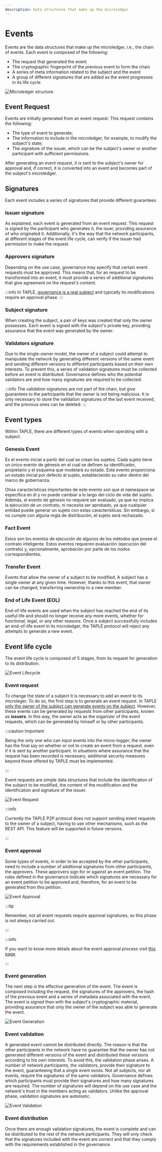 ```yaml
---
description: Data structures that make up the microledger
---
```


# Events
Events are the data structures that make up the microledger, i.e., the chain of events. Each event is composed of the following:
- The request that generated the event
- The cryptographic fingerprint of the previous event to form the chain
- A series of meta information related to the subject and the event
- A group of different signatures that are added as the event progresses in its life cycle

![Microledger structure](../img/microledger-structure.png)

## Event Request
Events are initially generated from an event request. This request contains the following:
- The type of event to generate;
- The information to include in the microledger, for example, to modify the subject's state;
- The signature of the issuer, which can be the subject's owner or another participant with sufficient permissions.

After generating an event request, it is sent to the subject's owner for approval and, if correct, it is converted into an event and becomes part of the subject's microledger.

## Signatures
Each event includes a series of signatures that provide different guarantees.

### Issuer signature
As explained, each event is generated from an event request. This request is signed by the participant who generates it, the isuer, providing assurance of who originated it. Additionally, it's the way that the network participants, at different stages of the event life cycle, can verify if the issuer had permission to make the request.

### Approvers signature
Depending on the use case, governance may specify that certain event requests must be approved. This means that, for an request to be transformed into an event, it must provide a series of additional signatures that give agreement on the request's content.

:::info
In TAPLE, [governance is a real subject](./governance.md) and typically its modifications require an approval phase.
:::

### Subject signature 
When creating the subject, a pair of keys was created that only the owner possesses. Each event is signed with the subject's private key, providing assurance that the event was generated by the owner.

### Validators signature
Due to the single-owner model, the owner of a subject could attempt to manipulate the network by generating different versions of the same event and sending different versions to different participants based on their own interests. To prevent this, a series of validation signatures must be collected before an event is distributed. Governance defines who the potential validators are and how many signatures are required to be collected.

:::info
The validation signatures are not part of the chain, but give guarantees to the participants that the owner is not being malicious. It is only necessary to store the validation signatures of the last event received, and the previous ones can be deleted. 
::: 

## Event types
Within TAPLE, there are different types of events when operating with a subject.

### Genesis Event
Es el evento inicial a partir del cual se crean los sujetos. Cada sujeto tiene un único evento de génesis en el cual se definen su identificador, propietario y el esquema que modelará su estado. Este evento proporciona un estado inicial por defecto al sujeto, estableciendo su valor dentro del marco de gobernanza.

Otras características importantes de este evento son que el namespace se especifica en él y no puede cambiar a lo largo del ciclo de vida del sujeto. Además, el evento de génesis no requiere ser evaluado, ya que no implica la ejecución de un contrato, ni necesita ser aprobado, ya que cualquier entidad puede generar un sujeto con estas características. Sin embargo, si no cumple con alguna regla de distribución, el sujeto será rechazado.

### Fact Event
Estos son los eventos de ejecución de algunos de los métodos que posee el contrato inteligente. Estos eventos requieren evaluación (ejecución del contrato) y, opcionalmente, aprobación por parte de los nodos correspondientes.

### Transfer Event 
Events that allow the owner of a subject to be modified. A subject has a single owner at any given time. However, thanks to this event, that owner can be changed, transferring ownership to a new member.

### End of Life Event (EOL)
End-of-life events are used when the subject has reached the end of its useful life and should no longer receive any more events, whether for functional, legal, or any other reasons. Once a subject successfully includes an end-of-life event in its microledger, the TAPLE protocol will reject any attempts to generate a new event.

## Event life cycle

The event life cycle is composed of 5 stages, from its request for generation to its distribution.

![Event Lifecycle](../img/event-life-cycle.png)


### Event request 
To change the state of a subject it is necessary to add an event to its microleger. To do so, the first step is to generate an event request. In TAPLE [only the owner of the subject can generate events on the subject](./subjects.md#ownership-model). However, these events can be generated by requests from other participants, known as **issuers**. In this way, the owner acts as the organizer of the event requests, which can be generated by himself or by other participants.  

:::caution Important

Being the only one who can input events into the micro-logger, the owner has the final say on whether or not to create an event from a request, even if it is sent by another participant. In situations where assurance that the request has been recorded is necessary, additional security measures beyond those offered by TAPLE must be implemented.

:::

Event requests are simple data structures that include the identification of the subject to be modified, the content of the modification and the identification and signature of the issuer.

![Event Request](../img/elc-request.png)

:::info

Currently the TAPLE P2P protocol does not support sending event requests to the owner of a subject, having to use other mechanisms, such as the REST API. This feature will be supported in future versions.

:::

### Event approval
Some types of events, in order to be accepted by the other participants, need to include a number of additional signatures from other participants, the approvers. These approvers sign for or against an event petition. The rules defined in the governance indicate which signatures are necessary for an event petition to be approved and, therefore, for an event to be generated from this petition. 

![Event Approval](../img/elc-approval.png)

:::tip

Remember, not all event requests require approval signatures, so this phase is not always carried out. 

:::

:::info

If you want to know more details about the event approval process visit [this page](./event-approval-process.md).

:::

### Event generation
The next step is the effective generation of the event. The event is composed including the request, the signatures of the approvers, the hash of the previous event and a series of metadata associated with the event. The event is signed then with the subject's cryptographic material, providing assurance that only the owner of the subject was able to generate the event.

![Event Generation](../img/elc-generation.png)

### Event validation
A generated event cannot be distributed directly. The reason is that the other participants in the network have no guarantee that the owner has not generated different versions of the event and distributed these versions according to his own interests. To avoid this, the validation phase arises. A number of network participants, the validators, provide their signature to the event, guaranteeing that a single event exists. Not all subjects, nor all events, require the signatures of the same validators. Governance defines which participants must provide their signatures and how many signatures are required. The number of signatures will depend on the use case and the network's trust in the members acting as validators. Unlike the approval phase, validation signatures are automatic. 

![Event Validation](../img/elc-validation.png)

### Event distribution
Once there are enough validation signatures, the event is complete and can be distributed to the rest of the network participants. They will only check that the signatures included with the event are correct and that they comply with the requirements established in the governance.
